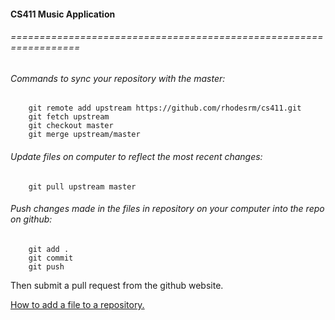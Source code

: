 #### CS411 Music Application
###### ==================================================================


###### Commands to sync your repository with the master: <br />
```
  	git remote add upstream https://github.com/rhodesrm/cs411.git  
	git fetch upstream  
	git checkout master  
	git merge upstream/master  
```

###### Update files on computer to reflect the most recent changes: <br />
```
	git pull upstream master
```

###### Push changes made in the files in repository on your computer into the repo on github: <br />
```
	git add .  
	git commit  
	git push  
```

Then submit a pull request from the github website. 

[How to add a file to a repository.](https://help.github.com/articles/adding-a-file-to-a-repository-using-the-command-line/) <br />

